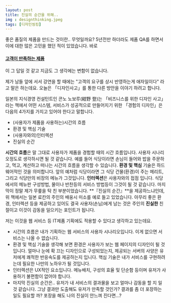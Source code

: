 ```yaml
---
layout: post
title: 진실의 순간을 위해..
img : designthinking.jpeg
tags: [디자인씽킹]
---
```


좋은 품질의 제품을 만드는 것이란.. 무엇일까요? 5년전만 하더라도 제품 QA를 하면서 이에 대한 많은 고민을 했던 적이 있었습니다. 바로 

#### <u>고객이 만족하는 제품</u>

이 그 답일 것 같고 지금도 그 생각에는 변함이 없습니다. 

제가 남들 앞에 서서 강연을 할 때에는 "고객의 요구를 상시 반영하는게 애자일이다" 라고 말은 하는데요. 오늘은 「디자인사고」를 통한 다른 방안을 이야기 하려고 합니다.


일본의 지식경영 컨설턴트인 콘노 노보루(紺野 登)는 「비즈니스를 위한 디자인 사고」라는 책에서 어떤 시스템, 서비스가 성공적으로 만들어지기 위한 「경험의 디자인」은  다음의 4가지를 가지고 있어야 한다고 말합니다.

* (사용자가 제품을 사용하는)시간의 흐름
* 환경 및 핵심 기술
* (사용자와의)인터렉션
* 진실의 순간

**시간의 흐름**은 말 그대로 사용자가 제품을 경험할 때의 시간 흐름입니다. 사용자 시나리오정도로 생각하시면 될 것 같습니다. 예를 들어 식당이라면 손님이 들어와 밥을 주문하고, 먹고, 계산하고 떠나는 시간의 흐름을 생각할 수 있습니다.
**환경 및 핵심** 기술은 하드웨어적인 것을 의미합니다. 앞의 예처럼 식당이라면 그 식당 건물(환경)이 주는 메리트, 그리고 식당만의 비장의 메뉴가 그것입니다.
**인터렉션**은 사용자와의 접점 입니다. 식당에서의 메뉴판 구성방법, 물이나 반찬등의 서비스 방법등이 그것이 될 것 같습니다.
마지막이 정말 제가 무릎을 탁 친 부분이었습니다. **『진실의 순간』**을 제공하느냐인데, 위 책에서는 일본 료칸의 주인의 배웅시 미소를 예로 들고 있었습니다.  아무리 좋은 환경, 인터렉션 등을 제공하고 있어도 결국 사용자(손님)에게 남는 것은 주인의 **진실한** 친절이고 이것이 감동을 일으키는 포인트가 됩니다.

저는 이것을 웹 서비스 등 IT제품 기획에도 적용할 수 있다고 생각하고 있는데요. 


* 시간의 흐름은 내가 기획하는 웹 서비스의 사용자 시나리오입니다. 이게 없으면 서비스는 나올 수 없습니다.
* 환경 및 핵심 기술을 생각해 보면 환경은 사용자가 보는 웹 페이지의 디자인이 될 것입니다. 얼마나 눈에 확 끄는 디자인으로 구성되었는지, 제공되는 서버의 사양은 유저에게 쾌적한 반응속도를 제공하는지 입니다. 핵심 기술은 내가 서비스를 구현하려는데 필요한 나만의 노하우가 될 것입니다.
* 인터렉션은 UX적인 요소입니다. 메뉴배치, 구성의 효율 및 단순함 등이며 유저가 사용하기 불편함이 없어야 합니다.
* 마지막 진실의 순간은.. 유저가 내 서비스의 결과물을 보고 얼마나 감동을 할 지 일 것 같습니다. 그냥 결과만 도출해도 유저가 만족할 것인가? 결과를 좀 더 포장하는 일도 필요할 까? 포장을 해도 나의 진실이 안느껴 진다면...?   



